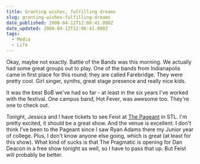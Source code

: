 ```yaml
---
title: Granting wishes, fulfilling dreams
slug: granting-wishes-fulfilling-dreams
date_published: 2008-04-12T12:06:41.000Z
date_updated: 2008-04-12T12:06:41.000Z
tags:
  - Media
  - Life
---
```


Okay, maybe not exactly. Battle of the Bands was this morning. We actually had some great groups out to play. One of the bands from Indianapolis came in first place for this round; they are called Farebridge. They were pretty cool. Girl singer, synths, great stage presence and really nice kids.

It was the best BoB we've had so far - at least in the six years I've worked with the festival. One campus band, Hot Fever, was awesome too. They're one to check out.

Tonight, Jessica and I have tickets to see Feist at [The Pageant](http://www.thepageant.com) in STL. I'm pretty excited, it should be a great show. And the venue is excellent. I don't think I've been to the Pageant since I saw Ryan Adams there my Junior year of college. Plus, I don't know anyone else going, which is great (at least for this show). What kind of sucks is that The Pragmatic is opening for Dan Deacon in a free show tonight as well, so I have to pass that up. But Feist will probably be better.
